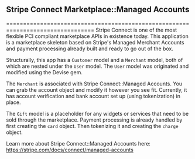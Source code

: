 ## Stripe Connect Marketplace::Managed Accounts
================================================================================
Stripe Connect is one of the most flexible PCI compliant marketplace APIs in existence today. This application is a marketplace skeleton based on Stripe's Managed Merchant Accounts and payment processing already built and ready to go out of the box.

Structurally, this app has a `Customer` model and a `Merchant` model, both of which are nested under the `User` model. The `User` model was originated and modified using the Devise gem.

The `Merchant` is associated with Stripe Connect::Managed Accounts. You can grab the account object and modify it however you see fit. Currently, it has account verification and bank account set up (using tokenization) in place.

The `Gift` model is a placeholder for any widgets or services that need to be sold through the marketplace. Payment processing is already handled by first creating the `card` object. Then tokenizing it and creating the `charge` object.

Learn more about Stripe Connect::Managed Accounts here: https://stripe.com/docs/connect/managed-accounts
